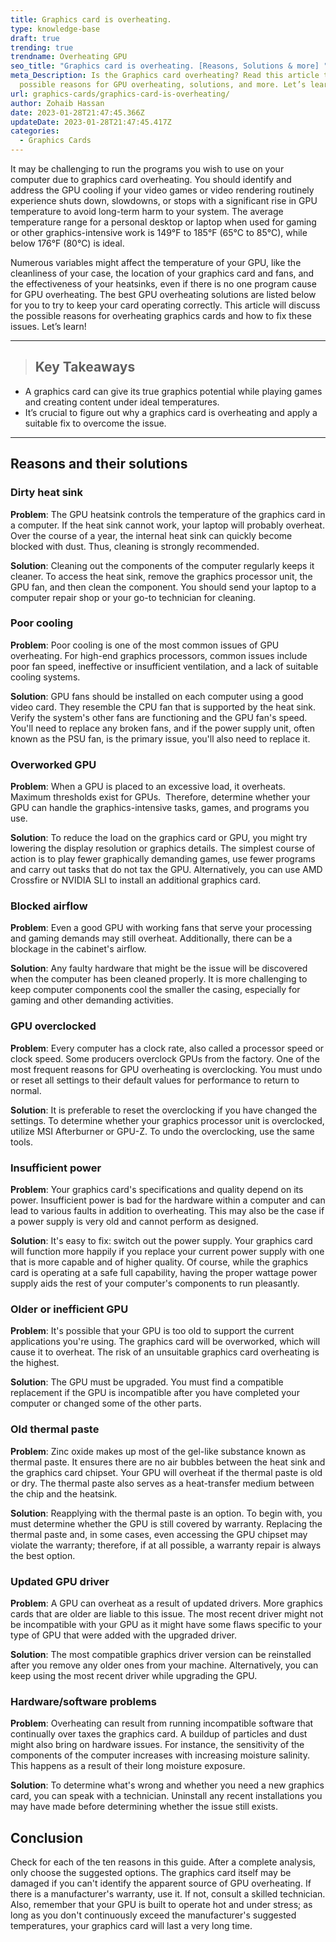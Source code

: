 ```yaml
---
title: Graphics card is overheating.
type: knowledge-base
draft: true
trending: true
trendname: Overheating GPU
seo_title: "Graphics card is overheating. [Reasons, Solutions & more] "
meta_Description: Is the Graphics card overheating? Read this article to explore
  possible reasons for GPU overheating, solutions, and more. Let’s learn!
url: graphics-cards/graphics-card-is-overheating/
author: Zohaib Hassan
date: 2023-01-28T21:47:45.366Z
updateDate: 2023-01-28T21:47:45.417Z
categories:
  - Graphics Cards
---
```

It may be challenging to run the programs you wish to use on your computer due to graphics card overheating. You should identify and address the GPU cooling if your video games or video rendering routinely experience shuts down, slowdowns, or stops with a significant rise in GPU temperature to avoid long-term harm to your system. The average temperature range for a personal desktop or laptop when used for gaming or other graphics-intensive work is 149°F to 185°F (65°C to 85°C), while below 176°F (80°C) is ideal.

Numerous variables might affect the temperature of your GPU, like the cleanliness of your case, the location of your graphics card and fans, and the effectiveness of your heatsinks, even if there is no one program cause for GPU overheating. The best GPU overheating solutions are listed below for you to try to keep your card operating correctly. This article will discuss the possible reasons for overheating graphics cards and how to fix these issues. Let’s learn!

- - -

> ## Key Takeaways

* A graphics card can give its true graphics potential while playing games and creating content under ideal temperatures. 
* It’s crucial to figure out why a graphics card is overheating and apply a suitable fix to overcome the issue.

- - -

## Reasons and their solutions 

### Dirty heat sink

**Problem**: The GPU heatsink controls the temperature of the graphics card in a computer. If the heat sink cannot work, your laptop will probably overheat. Over the course of a year, the internal heat sink can quickly become blocked with dust. Thus, cleaning is strongly recommended.

**Solution**: Cleaning out the components of the computer regularly keeps it cleaner. To access the heat sink, remove the graphics processor unit, the GPU fan, and then clean the component. You should send your laptop to a computer repair shop or your go-to technician for cleaning.

### Poor cooling

**Problem**: Poor cooling is one of the most common issues of GPU overheating. For high-end graphics processors, common issues include poor fan speed, ineffective or insufficient ventilation, and a lack of suitable cooling systems.

**Solution**: GPU fans should be installed on each computer using a good video card. They resemble the CPU fan that is supported by the heat sink. Verify the system's other fans are functioning and the GPU fan's speed. You'll need to replace any broken fans, and if the power supply unit, often known as the PSU fan, is the primary issue, you'll also need to replace it.

### Overworked GPU

**Problem**: When a GPU is placed to an excessive load, it overheats. Maximum thresholds exist for GPUs.  Therefore, determine whether your GPU can handle the graphics-intensive tasks, games, and programs you use.

**Solution**: To reduce the load on the graphics card or GPU, you might try lowering the display resolution or graphics details. The simplest course of action is to play fewer graphically demanding games, use fewer programs and carry out tasks that do not tax the GPU. Alternatively, you can use AMD Crossfire or NVIDIA SLI to install an additional graphics card.

### Blocked airflow

**Problem**: Even a good GPU with working fans that serve your processing and gaming demands may still overheat. Additionally, there can be a blockage in the cabinet's airflow.

**Solution**: Any faulty hardware that might be the issue will be discovered when the computer has been cleaned properly. It is more challenging to keep computer components cool the smaller the casing, especially for gaming and other demanding activities. 

### GPU overclocked

**Problem**: Every computer has a clock rate, also called a processor speed or clock speed. Some producers overclock GPUs from the factory. One of the most frequent reasons for GPU overheating is overclocking. You must undo or reset all settings to their default values for performance to return to normal.

**Solution**: It is preferable to reset the overclocking if you have changed the settings. To determine whether your graphics processor unit is overclocked, utilize MSI Afterburner or GPU-Z. To undo the overclocking, use the same tools. 

### Insufficient power

**Problem**: Your graphics card's specifications and quality depend on its power. Insufficient power is bad for the hardware within a computer and can lead to various faults in addition to overheating. This may also be the case if a power supply is very old and cannot perform as designed.

**Solution**: It's easy to fix: switch out the power supply. Your graphics card will function more happily if you replace your current power supply with one that is more capable and of higher quality. Of course, while the graphics card is operating at a safe full capability, having the proper wattage power supply aids the rest of your computer's components to run pleasantly. 

### Older or inefficient GPU

**Problem**: It's possible that your GPU is too old to support the current applications you're using. The graphics card will be overworked, which will cause it to overheat. The risk of an unsuitable graphics card overheating is the highest.

**Solution**: The GPU must be upgraded. You must find a compatible replacement if the GPU is incompatible after you have completed your computer or changed some of the other parts. 

### Old thermal paste

**Problem**: Zinc oxide makes up most of the gel-like substance known as thermal paste. It ensures there are no air bubbles between the heat sink and the graphics card chipset. Your GPU will overheat if the thermal paste is old or dry. The thermal paste also serves as a heat-transfer medium between the chip and the heatsink.

**Solution**: Reapplying with the thermal paste is an option. To begin with, you must determine whether the GPU is still covered by warranty. Replacing the thermal paste and, in some cases, even accessing the GPU chipset may violate the warranty; therefore, if at all possible, a warranty repair is always the best option. 

### Updated GPU driver

**Problem**: A GPU can overheat as a result of updated drivers. More graphics cards that are older are liable to this issue. The most recent driver might not be incompatible with your GPU as it might have some flaws specific to your type of GPU that were added with the upgraded driver.

**Solution**: The most compatible graphics driver version can be reinstalled after you remove any older ones from your machine. Alternatively, you can keep using the most recent driver while upgrading the GPU. 

### Hardware/software problems

**Problem**: Overheating can result from running incompatible software that continually over taxes the graphics card. A buildup of particles and dust might also bring on hardware issues. For instance, the sensitivity of the components of the computer increases with increasing moisture salinity. This happens as a result of their long moisture exposure.

**Solution**: To determine what's wrong and whether you need a new graphics card, you can speak with a technician. Uninstall any recent installations you may have made before determining whether the issue still exists. 

## Conclusion

Check for each of the ten reasons in this guide. After a complete analysis, only choose the suggested options. The graphics card itself may be damaged if you can't identify the apparent source of GPU overheating. If there is a manufacturer's warranty, use it. If not, consult a skilled technician. Also, remember that your GPU is built to operate hot and under stress; as long as you don't continuously exceed the manufacturer's suggested temperatures, your graphics card will last a very long time.